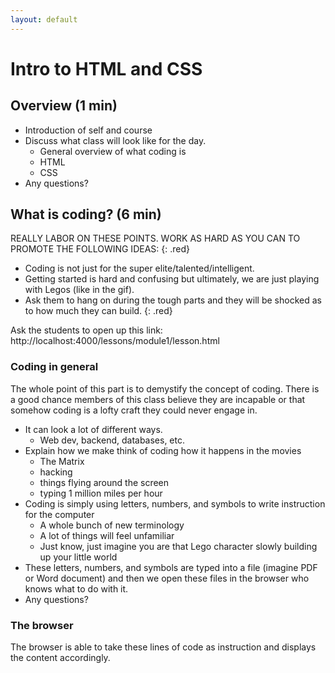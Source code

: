 ```yaml
---
layout: default
---
```


# Intro to HTML and CSS

## Overview (1 min)

- Introduction of self and course
- Discuss what class will look like for the day.
  - General overview of what coding is
  - HTML
  - CSS
- Any questions?

## What is coding? (6 min)

REALLY LABOR ON THESE POINTS. WORK AS HARD AS YOU CAN TO PROMOTE THE FOLLOWING IDEAS:
 {: .red}
- Coding is not just for the super elite/talented/intelligent.
- Getting started is hard and confusing but ultimately, we are just playing with Legos (like in the gif).
- Ask them to hang on during the tough parts and they will be shocked as to how much they can build.
 {: .red}

Ask the students to open up this link: http://localhost:4000/lessons/module1/lesson.html

### Coding in general
The whole point of this part is to demystify the concept of coding. There is a good chance members of this class believe they are incapable or that somehow coding is a lofty craft they could never engage in.

- It can look a lot of different ways.
  - Web dev, backend, databases, etc.
- Explain how we make think of coding how it happens in the movies
  - The Matrix
  - hacking
  - things flying around the screen
  - typing 1 million miles per hour
- Coding is simply using letters, numbers, and symbols to write instruction for the computer
  - A whole bunch of new terminology
  - A lot of things will feel unfamiliar
  - Just know, just imagine you are that Lego character slowly building up your little world
- These letters, numbers, and symbols are typed into a file (imagine PDF or Word document) and then we open these files in the browser who knows what to do with it.
- Any questions?


### The browser
The browser is able to take these lines of code as instruction and displays the content accordingly.

###
